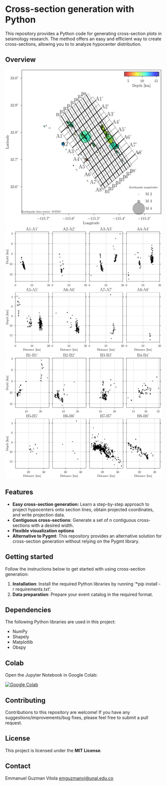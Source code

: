 # Cross-section generation with Python

This repository provides a Python code for generating cross-section plots in seismology research. The method offers an easy and efficient way to create cross-sections, allowing you to to analyze hypocenter distribution.

## Overview

![Seismicity example](figs/readme_figs/0.jpg)
![Cross-section example1](figs/readme_figs/0_A.jpg)
![Cross-section example2](figs/readme_figs/0_B.jpg)

## Features

- **Easy cross-section generation:** Learn a step-by-step approach to project hypocenters onto section lines, obtain projected coordinates, and write projection data.
- **Contiguous cross-sections**: Generate a set of n contiguous cross-sections with a desired width.
- **Flexible visualization options**
- **Alternative to Pygmt**: This repository provides an alternative solution for cross-section generation without relying on the Pygmt library.

## Getting started

Follow the instructions below to get started with using cross-section generation:

1. **Installation**: Install the required Python libraries by running '*pip install -r requirements.txt'.
2. **Data preparation**: Prepare your event catalog in the required format.

## Dependencies

The following Python libraries are used in this project:

- NumPy
- Shapely
- Matplotlib
- Obspy

## Colab

Open the Jupyter Notebook in Google Colab:

[![Google Colab](https://colab.research.google.com/assets/colab-badge.svg)](https://colab.research.google.com/github/eguzmanv/Hypocenter-cross-sections/blob/main/hypo_xsects_COLAB.ipynb)

## Contributing

Contributions to this repository are welcome! If you have any suggestions/improvements/bug fixes, please feel free to submit a pull request.

## License

This project is licensed under the **MIT License**.

## Contact

Emmanuel Guzman Vitola
emguzmanvi@unal.edu.co
